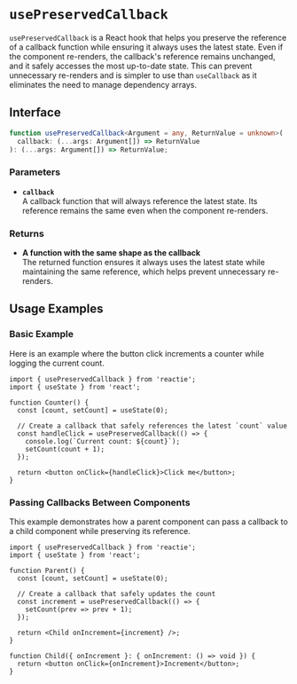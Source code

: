 # `usePreservedCallback`

`usePreservedCallback` is a React hook that helps you preserve the reference of a callback function while ensuring it always uses the latest state. Even if the component re-renders, the callback's reference remains unchanged, and it safely accesses the most up-to-date state. This can prevent unnecessary re-renders and is simpler to use than `useCallback` as it eliminates the need to manage dependency arrays.

## Interface

```typescript
function usePreservedCallback<Argument = any, ReturnValue = unknown>(
  callback: (...args: Argument[]) => ReturnValue
): (...args: Argument[]) => ReturnValue;
```

### Parameters

- **`callback`**  
  A callback function that will always reference the latest state. Its reference remains the same even when the component re-renders.

### Returns

- **A function with the same shape as the callback**  
  The returned function ensures it always uses the latest state while maintaining the same reference, which helps prevent unnecessary re-renders.

## Usage Examples

### Basic Example

Here is an example where the button click increments a counter while logging the current count.

```tsx
import { usePreservedCallback } from 'reactie';
import { useState } from 'react';

function Counter() {
  const [count, setCount] = useState(0);

  // Create a callback that safely references the latest `count` value
  const handleClick = usePreservedCallback(() => {
    console.log(`Current count: ${count}`);
    setCount(count + 1);
  });

  return <button onClick={handleClick}>Click me</button>;
}
```

### Passing Callbacks Between Components

This example demonstrates how a parent component can pass a callback to a child component while preserving its reference.

```tsx
import { usePreservedCallback } from 'reactie';
import { useState } from 'react';

function Parent() {
  const [count, setCount] = useState(0);

  // Create a callback that safely updates the count
  const increment = usePreservedCallback(() => {
    setCount(prev => prev + 1);
  });

  return <Child onIncrement={increment} />;
}

function Child({ onIncrement }: { onIncrement: () => void }) {
  return <button onClick={onIncrement}>Increment</button>;
}
```
